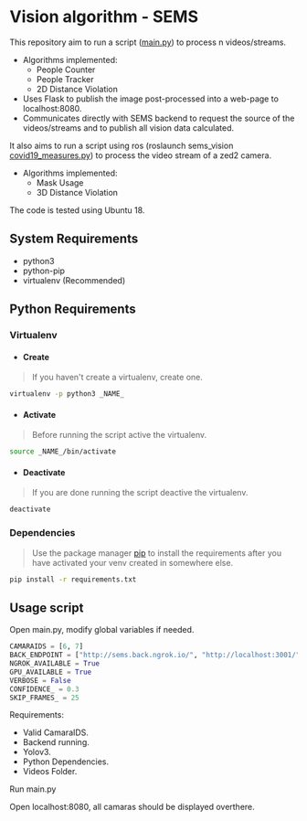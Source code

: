 # Vision algorithm - SEMS

This repository aim to run a script ([main.py](main.py)) to process n videos/streams.
- Algorithms implemented:
  - People Counter
  - People Tracker
  - 2D Distance Violation
- Uses Flask to publish the image post-processed into a web-page to localhost:8080. 
- Communicates directly with SEMS backend to request the source of the videos/streams and to publish all vision data calculated.

It also aims to run a script using ros (roslaunch sems_vision [covid19_measures.py](catkin_ws/src/sems_vision/scripts/covid19_measures.py)) to process the video stream of a zed2 camera.
- Algorithms implemented:
  - Mask Usage
  - 3D Distance Violation

The code is tested using Ubuntu 18.

## System Requirements
- python3
- python-pip
- virtualenv (Recommended)

## Python Requirements

### Virtualenv
- #### Create
> If you haven't create a virtualenv, create one.
```bash
virtualenv -p python3 _NAME_
```

- #### Activate
> Before running the script active the virtualenv.
```bash
source _NAME_/bin/activate
```

- #### Deactivate
> If you are done running the script deactive the virtualenv.
```bash
deactivate
```

### Dependencies

> Use the package manager [pip](https://pip.pypa.io/en/stable/) to install the requirements after you have activated your venv created in somewhere else.

```bash
pip install -r requirements.txt
```

## Usage script
Open main.py, modify global variables if needed.

```python
CAMARAIDS = [6, 7]
BACK_ENDPOINT = ["http://sems.back.ngrok.io/", "http://localhost:3001/"][0]
NGROK_AVAILABLE = True
GPU_AVAILABLE = True
VERBOSE = False
CONFIDENCE_ = 0.3
SKIP_FRAMES_ = 25
```

Requirements:
- Valid CamaraIDS.
- Backend running.
- Yolov3.
- Python Dependencies.
- Videos Folder.

Run main.py

Open localhost:8080, all camaras should be displayed overthere.
